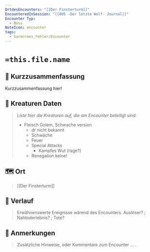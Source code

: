 ```yaml
---
OrtdesEncounters: "[[Der Finsterturm]]"
EncounteredInSession: "[[005 -Der letzte Wolf- Journal]]"
Encounter Typ:
  - Boss
NoteIcon: encounter
tags:
  - Sarenraes_Fehler/Encounter
---
```

# `=this.file.name`
## 📝 Kurzzusammenfassung
Kurzzusammenfassung hier! 

## 🐾 Kreaturen Daten
> *Liste hier die Kreaturen auf, die am Encounter beteiligt sind:* 
>- Fleisch Golem, Schwache version 
> 	- dr  nicht bekannt
> 	- Schwäche
> 	- Feuer
> 	- Special Attacks
> 		- Kampfes Wut (rage?)
> 	- Renegation keine! 

## 🗺️ Ort
> [[Der Finsterturm]]
> 

## 📖 Verlauf
> Erwähnenswerte Ereignisse wärend des Encounters.
> Auslöser? ; Nahtoderlebnis? ; Tote?

## 📌 Anmerkungen
> Zusätzliche Hinweise, oder Kommentare zum Encounter
> ... .



